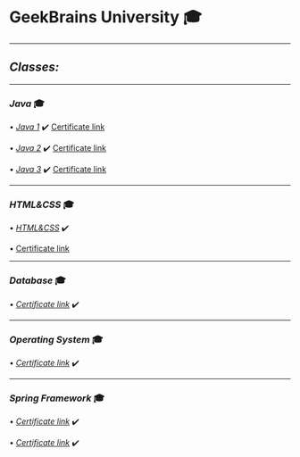# GeekBrains University  🎓

----------

## [](https://github.com/gitSaiev/GeekBrains#classes)_Classes:_

----------

### [](https://github.com/gitSaiev/GeekBrains#----java-mortar_board)_Java_  🎓

•  _[Java 1](https://github.com/gitSaiev/GeekBrains/tree/dev/src/main/java/Java1)_  ✔️  [Certificate link](https://gb.ru/certificates/1134931)

•  _[Java 2](https://github.com/gitSaiev/GeekBrains/tree/dev/src/main/java/Java2)_  ✔️  [Certificate link](https://gb.ru/certificates/1174338)

•  _[Java 3](https://github.com/gitSaiev/GeekBrains/tree/dev/src/main/java/Java3)_  ✔️  [Certificate link](https://gb.ru/certificates/1251219)

----------

### [](https://github.com/gitSaiev/GeekBrains#----htmlcss-mortar_board)_HTML&CSS_  🎓

•  _[HTML&CSS](https://github.com/gitSaiev/GeekBrains/tree/dev/HTML%26CSS)_  ✔️

•  [Certificate link](https://gb.ru/certificates/1575444)

----------

### [](https://github.com/gitSaiev/GeekBrains#----database-mortar_board)_Database_  🎓

•  _[Certificate link]()_  ✔️

----------

### [](https://github.com/gitSaiev/GeekBrains#----computer-network-mortar_board)_Operating System_  🎓

•  _[Certificate link](https://gb.ru/certificates/1578771)_  ✔️

----------

### [](https://github.com/gitSaiev/GeekBrains#----computer-network-mortar_board)_Spring Framework_  🎓

•  _[Certificate link](https://gb.ru/certificates/1604003)_  ✔️

•  _[Certificate link](https://gb.ru/streams/29978/feedbacks/new)_  ✔️
